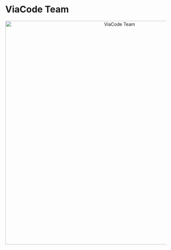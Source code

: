 # ViaCode Team
<p align="center"><img width="700" src="https://i.ibb.co/spRz5LmZ/80fd8ac1f66af7d0.jpg" alt="ViaCode Team" border="0"></p>
